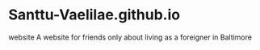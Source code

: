 # Santtu-Vaelilae.github.io
website
A website for friends only about living as a foreigner in Baltimore
